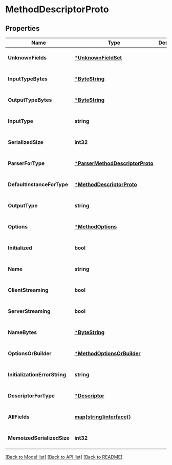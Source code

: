 # MethodDescriptorProto

## Properties
Name | Type | Description | Notes
------------ | ------------- | ------------- | -------------
**UnknownFields** | [***UnknownFieldSet**](UnknownFieldSet.md) |  | [optional] [default to null]
**InputTypeBytes** | [***ByteString**](ByteString.md) |  | [optional] [default to null]
**OutputTypeBytes** | [***ByteString**](ByteString.md) |  | [optional] [default to null]
**InputType** | **string** |  | [optional] [default to null]
**SerializedSize** | **int32** |  | [optional] [default to null]
**ParserForType** | [***ParserMethodDescriptorProto**](ParserMethodDescriptorProto.md) |  | [optional] [default to null]
**DefaultInstanceForType** | [***MethodDescriptorProto**](MethodDescriptorProto.md) |  | [optional] [default to null]
**OutputType** | **string** |  | [optional] [default to null]
**Options** | [***MethodOptions**](MethodOptions.md) |  | [optional] [default to null]
**Initialized** | **bool** |  | [optional] [default to null]
**Name** | **string** |  | [optional] [default to null]
**ClientStreaming** | **bool** |  | [optional] [default to null]
**ServerStreaming** | **bool** |  | [optional] [default to null]
**NameBytes** | [***ByteString**](ByteString.md) |  | [optional] [default to null]
**OptionsOrBuilder** | [***MethodOptionsOrBuilder**](MethodOptionsOrBuilder.md) |  | [optional] [default to null]
**InitializationErrorString** | **string** |  | [optional] [default to null]
**DescriptorForType** | [***Descriptor**](Descriptor.md) |  | [optional] [default to null]
**AllFields** | [**map[string]interface{}**](interface{}.md) |  | [optional] [default to null]
**MemoizedSerializedSize** | **int32** |  | [optional] [default to null]

[[Back to Model list]](../README.md#documentation-for-models) [[Back to API list]](../README.md#documentation-for-api-endpoints) [[Back to README]](../README.md)

